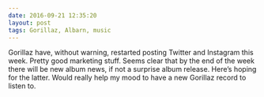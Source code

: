 ```yaml
---
date: 2016-09-21 12:35:20
layout: post
tags: Gorillaz, Albarn, music
---
```


Gorillaz have, without warning, restarted posting Twitter and Instagram this week. Pretty good marketing stuff. Seems clear that by the end of the week there will be new album news, if not a surprise album release. Here’s hoping for the latter. Would really help my mood to have a new Gorillaz record to listen to.